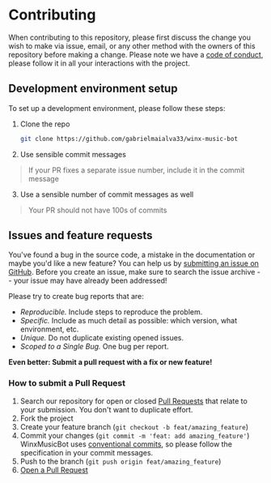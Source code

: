# Contributing

When contributing to this repository, please first discuss the change you wish to make via issue, email, or any other
method with the owners of this repository before making a change.
Please note we have a [code of conduct](CODE_OF_CONDUCT.md), please follow it in all your interactions with the project.

## Development environment setup

To set up a development environment, please follow these steps:

1. Clone the repo

   ```sh
   git clone https://github.com/gabrielmaialva33/winx-music-bot
   ```

2. Use sensible commit messages

> If your PR fixes a separate issue number, include it in the commit message

3. Use a sensible number of commit messages as well

> Your PR should not have 100s of commits

## Issues and feature requests

You've found a bug in the source code, a mistake in the documentation or maybe you'd like a new feature? You can help us
by [submitting an issue on GitHub](https://github.com/gabrielmaialva33/winx-music-bot/issues). Before you create an
issue, make sure to search the issue archive -- your issue may have already been addressed!

Please try to create bug reports that are:

- _Reproducible._ Include steps to reproduce the problem.
- _Specific._ Include as much detail as possible: which version, what environment, etc.
- _Unique._ Do not duplicate existing opened issues.
- _Scoped to a Single Bug._ One bug per report.

**Even better: Submit a pull request with a fix or new feature!**

### How to submit a Pull Request

1. Search our repository for open or closed
   [Pull Requests](https://github.com/gabrielmaialva33/winx-music-bot/pulls)
   that relate to your submission. You don't want to duplicate effort.
2. Fork the project
3. Create your feature branch (`git checkout -b feat/amazing_feature`)
4. Commit your changes (`git commit -m 'feat: add amazing_feature'`) WinxMusicBot
   uses [conventional commits](https://www.conventionalcommits.org), so please follow the specification in your commit
   messages.
5. Push to the branch (`git push origin feat/amazing_feature`)
6. [Open a Pull Request](https://github.com/gabrielmaialva33/winx-music-bot/compare?expand=1)
